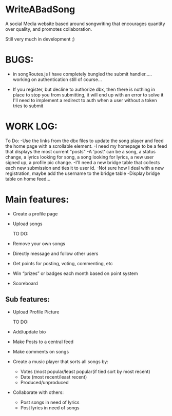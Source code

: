 # WriteABadSong
A social Media website based around songwriting that encourages quantity over quality, and promotes collaboration.

Still very much in development ;)

# BUGS:
-   in songRoutes.js I have completely bungled the submit handler..... working on authentication still of course...

-   If you register, but decline to authorize dbx, then there is nothing in place to stop you from submitting, it will end up with an error
        to solve it I'll need to implement a redirect to auth when a user without a token tries to submit

# WORK LOG:
To Do:
    -Use the links from the dbx files to update the song player and feed the home page with a scrollable element.
    -I need my homepage to be a feed that displays the most current "posts"
        -A 'post' can be a song, a status change, a lyrics looking for song, a song looking for lyrics, a new user signed up, a profile pic change.
            -I'll need a new bridge table that collects each new submission and ties it to user id.
            -Not sure how I deal with a new registration, maybe add the username to the bridge table
            -Display bridge table on home feed...


# Main features:
- Create a profile page
- Upload songs

    TO DO:
- Remove your own songs 
- Directly message and follow other users 
- Get points for posting, voting, commenting, etc 
- Win “prizes” or badges each month based on point system 
- Scoreboard 


## Sub features:
- Upload Profile Picture

    TO DO:
- Add/update bio 
- Make Posts to a central feed
- Make comments on songs 
- Create a music player that sorts all songs by:
    - Votes (most popular/least popular(if tied sort by most recent)
    - Date (most recent/least recent)
    - Produced/unproduced
- Collaborate with others:
    - Post songs in need of lyrics
    - Post lyrics in need of songs



